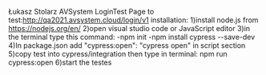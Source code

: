  Łukasz Stolarz AVSystem LoginTest
 Page to test:http://qa2021.avsystem.cloud/login/v1
  installation:
  1)install node.js from https://nodejs.org/en/
  2)open visual studio code or JavaScript editor
  3)in the terminal type this command:
    -npm init
    -npm install cypress --save-dev
  4)In package.json add "cypress:open": "cypress open" in script section
  5)copy test into cypress/integration then type in terminal: npm run cypress:open
  6)start the testes
